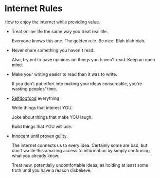 
# Internet Rules

How to enjoy the internet while providing value.

-   Treat online life the same way you treat real life.
    
    Everyone knows this one. The golden rule. Be nice. Blah blah blah.

-   Never share something you haven't read.
    
    Also, try not to have opinions on things you haven't read. Keep an
    open mind.

-   Make your writing easier to read than it was to write.
    
    If you don't put effort into making your ideas consumable, you're
    wasting peoples' time.

-   [Selfdogfood](https://indieweb.org/selfdogfood) everything
    
    Write things that interest YOU.
    
    Joke about things that make YOU laugh.
    
    Build things that YOU will use.

-   Innocent until proven guilty.
    
    The internet connects us to every idea.  Certainly some are bad, but
    don't waste this amazing access to information by simply confirming
    what you already know.
    
    Treat new, potentially uncomfortable ideas, as holding at least some
    truth until you have a reason disbelieve.

